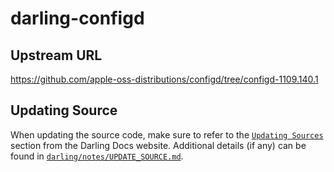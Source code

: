 # darling-configd

## Upstream URL

https://github.com/apple-oss-distributions/configd/tree/configd-1109.140.1

## Updating Source

When updating the source code, make sure to refer to the [`Updating Sources`](https://docs.darlinghq.org/contributing/updating-sources/index.html#updating-sources) section from the Darling Docs website. Additional details (if any) can be found in [`darling/notes/UPDATE_SOURCE.md`](darling/notes/UPDATE_SOURCE.md).